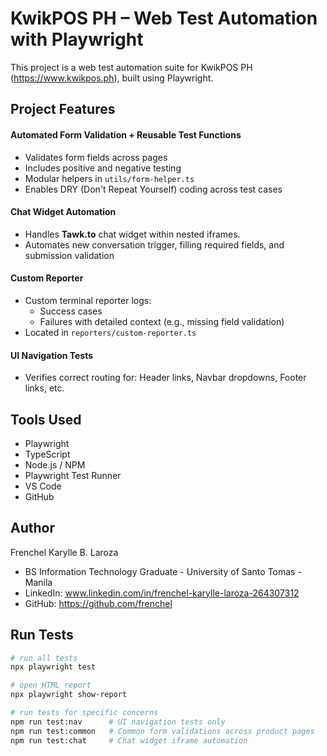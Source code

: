 # KwikPOS PH – Web Test Automation with Playwright

This project is a web test automation suite for KwikPOS PH (https://www.kwikpos.ph), built using Playwright.  

## Project Features

#### Automated Form Validation + Reusable Test Functions
- Validates form fields across pages
- Includes positive and negative testing
- Modular helpers in `utils/form-helper.ts`
- Enables DRY (Don't Repeat Yourself) coding across test cases

#### Chat Widget Automation
- Handles **Tawk.to** chat widget within nested iframes.
- Automates new conversation trigger, filling required fields, and submission validation

#### Custom Reporter
- Custom terminal reporter logs:
  - Success cases
  - Failures with detailed context (e.g., missing field validation)
- Located in `reporters/custom-reporter.ts`

#### UI Navigation Tests
- Verifies correct routing for: Header links, Navbar dropdowns, Footer links, etc.

## Tools Used
- Playwright
- TypeScript
- Node.js / NPM
- Playwright Test Runner
- VS Code
- GitHub

## Author
Frenchel Karylle B. Laroza
- BS Information Technology Graduate - University of Santo Tomas - Manila
- LinkedIn: www.linkedin.com/in/frenchel-karylle-laroza-264307312
- GitHub: https://github.com/frenchel

##  Run Tests
```bash
# run all tests
npx playwright test

# open HTML report
npx playwright show-report

# run tests for specific concerns
npm run test:nav      # UI navigation tests only
npm run test:common   # Common form validations across product pages
npm run test:chat     # Chat widget iframe automation

